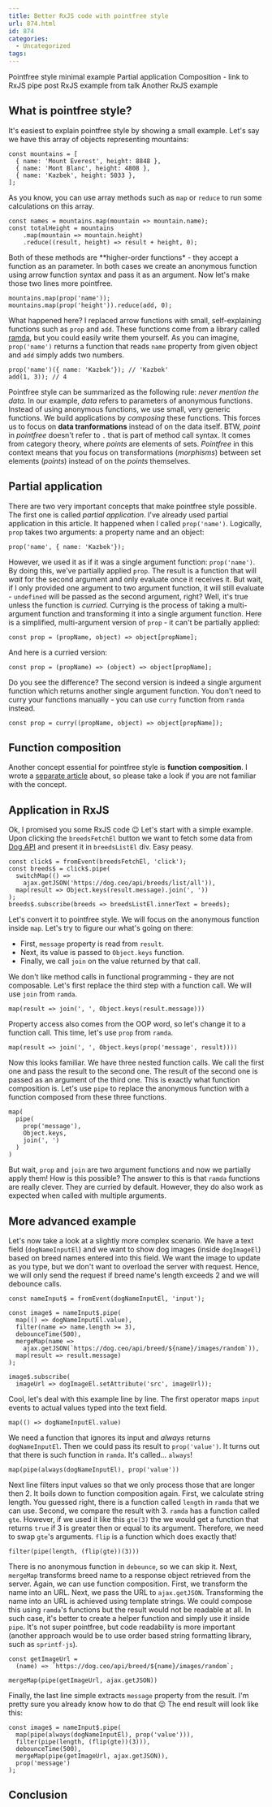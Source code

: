```yaml
---
title: Better RxJS code with pointfree style
url: 874.html
id: 874
categories:
  - Uncategorized
tags:
---
```


Pointfree style minimal example Partial application Composition - link to RxJS pipe post RxJS example from talk Another RxJS example

What is pointfree style?
------------------------

It's easiest to explain pointfree style by showing a small example. Let's say we have this array of objects representing mountains:

    const mountains = [
      { name: 'Mount Everest', height: 8848 },
      { name: 'Mont Blanc', height: 4808 },
      { name: 'Kazbek', height: 5033 },
    ];
    

As you know, you can use array methods such as `map` or `reduce` to run some calculations on this array.

    const names = mountains.map(mountain => mountain.name);
    const totalHeight = mountains
        .map(mountain => mountain.height)
        .reduce((result, height) => result + height, 0);
    

Both of these methods are \*\*higher-order functions\* - they accept a function as an parameter. In both cases we create an anonymous function using arrow function syntax and pass it as an argument. Now let's make those two lines more pointfree.

    mountains.map(prop('name'));
    mountains.map(prop('height')).reduce(add, 0);
    

What happened here? I replaced arrow functions with small, self-explaining functions such as `prop` and `add`. These functions come from a library called [ramda](https://ramdajs.com/), but you could easily write them yourself. As you can imagine, `prop('name')` returns a function that reads `name` property from given object and `add` simply adds two numbers.

    prop('name')({ name: 'Kazbek'}); // 'Kazbek'
    add(1, 3)); // 4
    

Pointfree style can be summarized as the following rule: _never mention the data_. In our example, _data_ refers to parameters of anonymous functions. Instead of using anonymous functions, we use small, very generic functions. We build applications by _composing_ these functions. This forces us to focus on **data tranformations** instead of on the data itself. BTW, _point_ in _pointfree_ doesn't refer to `.` that is part of method call syntax. It comes from category theory, where _points_ are elements of sets. _Pointfree_ in this context means that you focus on transformations (_morphisms_) between set elements (_points_) instead of on the _points_ themselves.

Partial application
-------------------

There are two very important concepts that make pointfree style possible. The first one is called _partial application_. I've already used partial application in this article. It happened when I called `prop('name')`. Logically, `prop` takes two arguments: a property name and an object:

    prop('name', { name: 'Kazbek'});
    

However, we used it as if it was a single argument function: `prop('name')`. By doing this, we've partially applied `prop`. The result is a function that will _wait_ for the second argument and only evaluate once it receives it. But wait, if I only provided one argument to two argument function, it will still evaluate - `undefined` will be passed as the second argument, right? Well, it's true unless the function is _curried_. Currying is the process of taking a multi-argument function and transforming it into a single argument function. Here is a simplified, multi-argument version of `prop` \- it can't be partially applied:

    const prop = (propName, object) => object[propName];
    

And here is a curried version:

    const prop = (propName) => (object) => object[propName];
    

Do you see the difference? The second version is indeed a single argument function which returns another single argument function. You don't need to curry your functions manually - you can use `curry` function from `ramda` instead.

    const prop = curry((propName, object) => object[propName]);
    

Function composition
--------------------

Another concept essential for pointfree style is **function composition**. I wrote a [separate article](https://codewithstyle.info/deep-dive-pipe-function-rxjs/) about, so please take a look if you are not familiar with the concept.

Application in RxJS
-------------------

Ok, I promised you some RxJS code 😉 Let's start with a simple example. Upon clicking the `breedsFetchEl` button we want to fetch some data from [Dog API](https://dog.ceo/api) and present it in `breedsListEl` div. Easy peasy.

    const click$ = fromEvent(breedsFetchEl, 'click');
    const breeds$ = click$.pipe(
      switchMap(() => 
        ajax.getJSON('https://dog.ceo/api/breeds/list/all')),
      map(result => Object.keys(result.message).join(', '))
    );
    breeds$.subscribe(breeds => breedsListEl.innerText = breeds);
    

Let's convert it to pointfree style. We will focus on the anonymous function inside `map`. Let's try to figure our what's going on there:

*   First, `message` property is read from `result`.
*   Next, its value is passed to `Object.keys` function.
*   Finally, we call `join` on the value returned by that call.

We don't like method calls in functional programming - they are not composable. Let's first replace the third step with a function call. We will use `join` from `ramda`.

    map(result => join(', ', Object.keys(result.message)))
    

Property access also comes from the OOP word, so let's change it to a function call. This time, let's use `prop` from `ramda`.

    map(result => join(', ', Object.keys(prop('message', result))))
    

Now this looks familiar. We have three nested function calls. We call the first one and pass the result to the second one. The result of the second one is passed as an argument of the third one. This is exactly what function composition is. Let's use `pipe` to replace the anonymous function with a function composed from these three functions.

    map(
      pipe(
        prop('message'),
        Object.keys,
        join(', ')
      )
    )
    

But wait, `prop` and `join` are two argument functions and now we partially apply them! How is this possible? The answer to this is that `ramda` functions are really clever. They are curried by default. However, they do also work as expected when called with multiple arguments.

More advanced example
---------------------

Let's now take a look at a slightly more complex scenario. We have a text field (`dogNameInputEl`) and we want to show dog images (inside `dogImageEl`) based on breed names entered into this field. We want the image to update as you type, but we don't want to overload the server with request. Hence, we will only send the request if breed name's length exceeds 2 and we will debounce calls.

    const nameInput$ = fromEvent(dogNameInputEl, 'input');
    
    const image$ = nameInput$.pipe(
      map(() => dogNameInputEl.value),
      filter(name => name.length >= 3),
      debounceTime(500),
      mergeMap(name => 
        ajax.getJSON(`https://dog.ceo/api/breed/${name}/images/random`)),
      map(result => result.message)
    );
    
    image$.subscribe(
      imageUrl => dogImageEl.setAttribute('src', imageUrl));
    

Cool, let's deal with this example line by line. The first operator maps `input` events to actual values typed into the text field.

    map(() => dogNameInputEl.value)
    

We need a function that ignores its input and _always_ returns `dogNameInputEl`. Then we could pass its result to `prop('value')`. It turns out that there is such function in `ramda`. It's called... `always`!

    map(pipe(always(dogNameInputEl), prop('value'))
    

Next line filters input values so that we only process those that are longer then 2. It boils down to function composition again. First, we calculate string length. You guessed right, there is a function called `length` in `ramda` that we can use. Second, we compare the result with 3. `ramda` has a function called `gte`. However, if we used it like this `gte(3)` the we would get a function that returns `true` if 3 is greater then or equal to its argument. Therefore, we need to swap `gte`'s arguments. `flip` is a function which does exactly that!

    filter(pipe(length, (flip(gte))(3)))
    

There is no anonymous function in `debounce`, so we can skip it. Next, `mergeMap` transforms breed name to a response object retrieved from the server. Again, we can use function composition. First, we transform the name into an URL. Next, we pass the URL to `ajax.getJSON`. Transforming the name into an URL is achieved using template strings. We could compose this using `ramda`'s functions but the result would not be readable at all. In such case, it's better to create a helper function and simply use it inside `pipe`. It's not super pointfree, but code readability is more important (another approach would be to use order based string formatting library, such as `sprintf-js`).

    const getImageUrl = 
      (name) => `https://dog.ceo/api/breed/${name}/images/random`;
    
    mergeMap(pipe(getImageUrl, ajax.getJSON))
    

Finally, the last line simple extracts `message` property from the result. I'm pretty sure you already know how to do that 😉 The end result will look like this:

    const image$ = nameInput$.pipe(
      map(pipe(always(dogNameInputEl), prop('value'))),
      filter(pipe(length, (flip(gte))(3))),
      debounceTime(500),
      mergeMap(pipe(getImageUrl, ajax.getJSON)),
      prop('message')
    );
    

Conclusion
----------